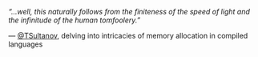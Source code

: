 _“...well, this naturally follows from the finiteness of the speed of light and the infinitude of the human tomfoolery.”_

— [@TSultanov](https://github.com/TSultanov), delving into intricacies of memory allocation in compiled languages
